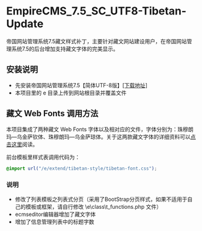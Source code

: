 # EmpireCMS_7.5_SC_UTF8-Tibetan-Update
帝国网站管理系统7.5藏文样式补丁，主要针对藏文网站建设用户，在帝国网站管理系统7.5的后台增加支持藏文字体的完美显示。

## 安装说明
- 先安装帝国网站管理系统7.5【简体UTF-8版】[[下载地址]](http://www.phome.net/download/ "帝国软件下载")
- 本项目里的 e 目录上传到网站根目录并覆盖文件

## 藏文 Web Fonts 调用方法
本项目集成了两种藏文 Web Fonts 字体以及相对应的文件，字体分别为：珠穆朗玛—乌金萨钦体、珠穆朗玛—乌金萨琼体。关于这两款藏文字体的详细资料可以[点击这里](http://yalasoo.com/Chinese/docs/yalasoo_cn_qomolangma_fonts.html "珠穆朗玛系列藏文字体")阅读。

前台模板里样式表调用代码为：
```css
@import url("/e/extend/tibetan-style/tibetan-font.css");
```

### 说明
- 修改了列表模板之列表式分页（采用了BootStrap分页样式，如果不适用于自己的模板或框架，请自行修改 \e\class\t_functions.php 文件）
- ecmseditor编辑器增加了藏文字体
- 增加了信息管理列表中的标题字数